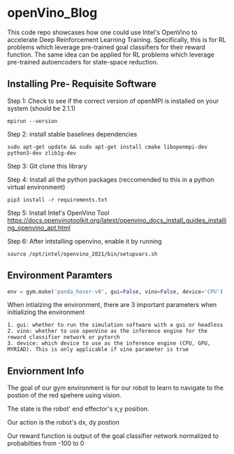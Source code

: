 # openVino_Blog

This code repo showcases how one could use Intel's OpenVino to accelerate Deep Reinforcement Learning Training. 
Specifically, this is for RL problems which leverage pre-trained goal classifiers for their reward function. The same 
idea can be applied for RL problems which leverage pre-trained autoencoders for state-space reduction. 

## Installing Pre- Requisite Software
Step 1: Check to see if the correct version of openMPI is installed on your system (should be 2.1.1)

```console
mpirun --version
```

Step 2: install stable baselines dependencies

```console
sudo apt-get update && sudo apt-get install cmake libopenmpi-dev python3-dev zlib1g-dev
```

Step 3: Git clone this library 

Step 4: Install all the python packages (reccomended to this in a python virtual environment)
```console
pip3 install -r requirements.txt
```

Step 5: Install Intel's OpenVino Tool https://docs.openvinotoolkit.org/latest/openvino_docs_install_guides_installing_openvino_apt.html

Step 6: After intstalling openvino, enable it by running 

```console
source /opt/intel/openvino_2021/bin/setupvars.sh
```

## Environment Paramters

```python
env = gym.make('panda_hover-v0', gui=False, vino=False, device='CPU')
```

When intialzing the environment, there are 3 important parameters when initializing the environment

    1. gui: whether to run the simulation software with a gui or headless 
    2. vino: whether to use openVino as the inference engine for the reward classifier network or pytorch
    3. device: which device to use as the inference engine (CPU, GPU, MYRIAD). This is only applicable if vino parameter is true

## Enviornment Info 
The goal of our gym environment is for our robot to learn to navigate to the postion of the red spehere using vision. 

The state is the robot' end effector's x,y position.

Our action is the robot's dx, dy postion

Our reward function is output of the goal classifier network normalized to probabilties from -100 to 0
